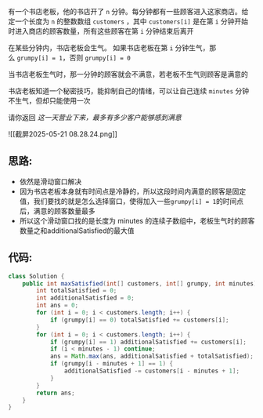 
有一个书店老板，他的书店开了 `n` 分钟。每分钟都有一些顾客进入这家商店。给定一个长度为 `n` 的整数数组 `customers` ，其中 `customers[i]` 是在第 `i` 分钟开始时进入商店的顾客数量，所有这些顾客在第 `i` 分钟结束后离开

在某些分钟内，书店老板会生气。 如果书店老板在第 `i` 分钟生气，那么 `grumpy[i] = 1`，否则 `grumpy[i] = 0`

当书店老板生气时，那一分钟的顾客就会不满意，若老板不生气则顾客是满意的

书店老板知道一个秘密技巧，能抑制自己的情绪，可以让自己连续 `minutes` 分钟不生气，但却只能使用一次

请你返回 _这一天营业下来，最多有多少客户能够感到满意_

![[截屏2025-05-21 08.28.24.png]]
## 思路:

- 依然是滑动窗口解决
- 因为书店老板本身就有时间点是冷静的，所以这段时间内满意的顾客是固定值，我们要找的就是怎么选择窗口，使得加入一些`grumpy[i] = 1`的时间点后，满意的顾客数量最多
- 所以这个滑动窗口找的是长度为 minutes 的连续子数组中，老板生气时的顾客数量之和additionalSatisfied的最大值

## 代码:

```java
class Solution {
    public int maxSatisfied(int[] customers, int[] grumpy, int minutes) {
        int totalSatisfied = 0;
        int additionalSatisfied = 0;
        int ans = 0;
        for (int i = 0; i < customers.length; i++) {
            if (grumpy[i] == 0) totalSatisfied += customers[i];
        }
        for (int i = 0; i < customers.length; i++) {
            if (grumpy[i] == 1) additionalSatisfied += customers[i];
            if (i < minutes - 1) continue;
            ans = Math.max(ans, additionalSatisfied + totalSatisfied);
            if (grumpy[i - minutes + 1] == 1) {
                additionalSatisfied -= customers[i - minutes + 1];
            }
        }
        return ans;
    }
}
```
